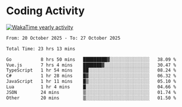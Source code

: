 # Coding Activity

[![WakaTime yearly activity](https://wakatime.com/share/@140030/163ffd53-d8ae-42da-ba63-07bbf952cb75.svg)](https://wakatime.com/@140030)

<!--START_SECTION:wakaweekly-->

```txt
From: 20 October 2025 - To: 27 October 2025

Total Time: 23 hrs 13 mins

Go           8 hrs 50 mins   █████████▓░░░░░░░░░░░░░░░   38.09 %
Vue.js       7 hrs 4 mins    ███████▓░░░░░░░░░░░░░░░░░   30.47 %
TypeScript   1 hr 54 mins    ██░░░░░░░░░░░░░░░░░░░░░░░   08.24 %
C#           1 hr 28 mins    █▓░░░░░░░░░░░░░░░░░░░░░░░   06.32 %
JavaScript   1 hr 11 mins    █▒░░░░░░░░░░░░░░░░░░░░░░░   05.10 %
Lua          1 hr 4 mins     █░░░░░░░░░░░░░░░░░░░░░░░░   04.66 %
JSON         24 mins         ▒░░░░░░░░░░░░░░░░░░░░░░░░   01.74 %
Other        20 mins         ▒░░░░░░░░░░░░░░░░░░░░░░░░   01.50 %
```

<!--END_SECTION:wakaweekly-->